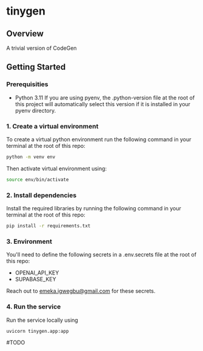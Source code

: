 # tinygen

## Overview
A trivial version of CodeGen

## Getting Started

### Prerequisities
- Python 3.11
If you are using pyenv, the .python-version file at the root of this project will automatically select this version if it is installed in your pyenv directory.

### 1. Create a virtual environment
To create a virtual python environment run the following command in your terminal at the root of this repo:
```bash
python -m venv env
```

Then activate virtual environment using:
```bash
source env/bin/activate
```

### 2. Install dependencies
Install the required libraries by running the following command in your terminal at the root of this repo:
```bash
pip install -r requirements.txt
```

### 3. Environment
You'll need to define the following secrets in a .env.secrets file at the root of this repo:
- OPENAI_API_KEY
- SUPABASE_KEY

Reach out to emeka.igwegbu@gmail.com for these secrets.

### 4. Run the service
Run the service locally using
```bash
uvicorn tinygen.app:app
```
#TODO